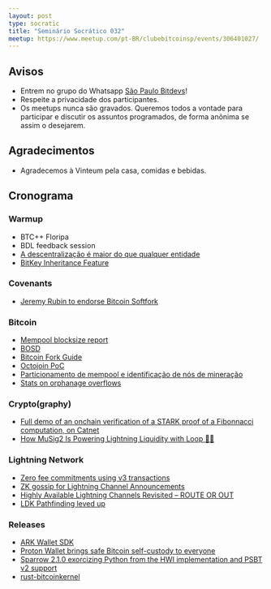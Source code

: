 ```yaml
---
layout: post
type: socratic
title: "Seminário Socrático 032"
meetup: https://www.meetup.com/pt-BR/clubebitcoinsp/events/306401027/
---
```


## Avisos

- Entrem no grupo do Whatsapp [São Paulo Bitdevs](https://chat.whatsapp.com/HiaPqjmUqER5djFPR1Yl3T)!
- Respeite a privacidade dos participantes.
- Os meetups nunca são gravados. Queremos todos a vontade para participar e discutir os assuntos programados, de forma anônima se assim o desejarem.

## Agradecimentos

- Agradecemos à Vinteum pela casa, comidas e bebidas.

## Cronograma

### Warmup

* BTC++ Floripa
* BDL feedback session
* [A descentralização é maior do que qualquer entidade](https://www.mining.build/blog/decentralization-is-bigger-than-any-one-entity/)
* [BitKey Inheritance Feature](https://bitkey.build/inheritance-is-live-heres-how-it-works/)

### Covenants

* [Jeremy Rubin to endorse Bitcoin Softfork](https://x.com/jeremyrubin/status/1889458352889143718)

### Bitcoin

* [Mempool blocksize report](https://research.mempool.space/block-size-report/)
* [BOSD](https://github.com/alpenlabs/bitcoin-bosd)
* [Bitcoin Fork Guide](https://ajtowns.github.io/bfg/)
* [Octojoin PoC](https://github.com/octojoin/poc)
* [Particionamento de mempool e identificação de nós de mineração](https://crypt-iq.github.io/coinscope-post.html)
* [Stats on orphanage overflows](https://delvingbitcoin.org/t/stats-on-orphanage-overflows/1421)

### Crypto(graphy)

* [Full demo of an onchain verification of a STARK proof of a Fibonnacci computation, on Catnet](https://x.com/dimahledba/status/1891236345617449139)
* [How MuSig2 Is Powering Lightning Liquidity with Loop 🔑🔁](https://lightning.engineering/posts/2025-02-13-loop-musig2/)

### Lightning Network

* [Zero fee commitments using v3 transactions](https://delvingbitcoin.org/t/zero-fee-commitments-for-mobile-wallets/1453)
* [ZK gossip for Lightning Channel Announcements](https://delvingbitcoin.org/t/zk-gossip-for-lightning-channel-announcements/1407)
* [Highly Available Lightning Channels Revisited – ROUTE OR OUT](https://delvingbitcoin.org/t/highly-available-lightning-channels-revisited-route-or-out/1438/1)
* [LDK Pathfinding leved up](https://x.com/lightningdevkit/status/1889012940973449572)

### Releases

* [ARK Wallet SDK](https://github.com/arklabshq/wallet-sdk)
* [Proton Wallet brings safe Bitcoin self-custody to everyone](https://proton.me/blog/wallet-launch)
* [Sparrow 2.1.0 exorcizing Python from the HWI implementation and PSBT v2 support](https://github.com/sparrowwallet/sparrow/releases/tag/2.1.0)
* [rust-bitcoinkernel](https://github.com/TheCharlatan/rust-bitcoinkernel)
